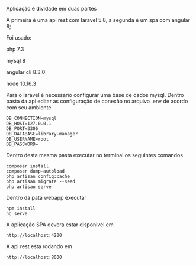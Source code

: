Aplicação é dividade em duas partes

A primeira é uma api rest com laravel 5.8, a segunda é um spa com angular 8; 

Foi usado:
 
 php 7.3
 
 mysql 8
 
 angular cli 8.3.0
 
 node 10.16.3


Para o laravel é necessario configurar uma base de dados mysql. Dentro pasta da api editar as configuração de conexão no
arquivo .env de acordo com seu ambiente

    DB_CONNECTION=mysql
    DB_HOST=127.0.0.1
    DB_PORT=3306
    DB_DATABASE=library-manager
    DB_USERNAME=root
    DB_PASSWORD=

Dentro desta mesma pasta executar no terminal os seguintes comandos

    composer install
    composer dump-autoload
    php artisan config:cache
    php artisan migrate --seed
    php artisan serve
    
Dentro da pata webapp executar

    npm install
    ng serve
    
A aplicação SPA devera estar disponivel em 
    
    http://localhost:4200
    
A api rest esta rodando em 

    http://localhost:8000


